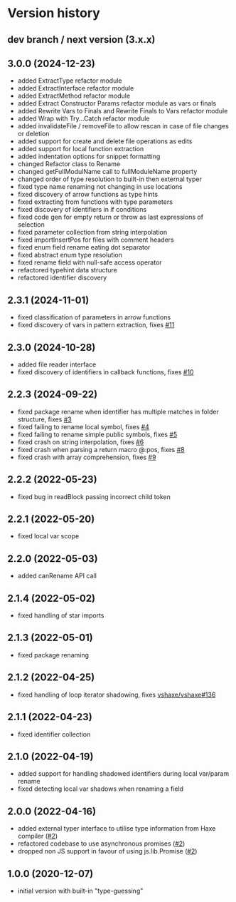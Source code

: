 # Version history

## dev branch / next version (3.x.x)

## 3.0.0 (2024-12-23)

- added ExtractType refactor module
- added ExtractInterface refactor module
- added ExtractMethod refactor module
- added Extract Constructor Params refactor module as vars or finals
- added Rewrite Vars to Finals and Rewrite Finals to Vars refactor module
- added Wrap with Try…Catch refactor module
- added invalidateFile / removeFile to allow rescan in case of file changes or deletion
- added support for create and delete file operations as edits
- added support for local function extraction
- added indentation options for snippet formatting
- changed Refactor class to Rename
- changed getFullModulName call to fullModuleName property
- changed order of type resolution to built-in then external typer
- fixed type name renaming not changing in use locations
- fixed discovery of arrow functions as type hints
- fixed extracting from functions with type parameters
- fixed discovery of identifiers in if conditions
- fixed code gen for empty return or throw as last expressions of selection
- fixed parameter collection from string interpolation
- fixed importInsertPos for files with comment headers
- fixed enum field rename eating dot separator
- fixed abstract enum type resolution
- fixed rename field with null-safe access operator
- refactored typehint data structure
- refactored identifier discovery

## 2.3.1 (2024-11-01)

- fixed classification of parameters in arrow functions
- fixed discovery of vars in pattern extraction, fixes [#11](https://github.com/HaxeCheckstyle/haxe-rename/issues/11)

## 2.3.0 (2024-10-28)

- added file reader interface
- fixed discovery of identifiers in callback functions, fixes [#10](https://github.com/HaxeCheckstyle/haxe-rename/issues/10)

## 2.2.3 (2024-09-22)

- fixed package rename when identifier has multiple matches in folder structure, fixes [#3](https://github.com/HaxeCheckstyle/haxe-rename/issues/3)
- fixed failing to rename local symbol, fixes [#4](https://github.com/HaxeCheckstyle/haxe-rename/issues/4)
- fixed failing to rename simple public symbols, fixes [#5](https://github.com/HaxeCheckstyle/haxe-rename/issues/5)
- fixed crash on string interpolation, fixes [#6](https://github.com/HaxeCheckstyle/haxe-rename/issues/6)
- fixed crash when parsing a return macro @:pos, fixes [#8](https://github.com/HaxeCheckstyle/haxe-rename/issues/8)
- fixed crash with array comprehension, fixes [#9](https://github.com/HaxeCheckstyle/haxe-rename/issues/9)

## 2.2.2 (2022-05-23)

- fixed bug in readBlock passing incorrect child token

## 2.2.1 (2022-05-20)

- fixed local var scope

## 2.2.0 (2022-05-03)

- added canRename API call

## 2.1.4 (2022-05-02)

- fixed handling of star imports

## 2.1.3 (2022-05-01)

- fixed package renaming

## 2.1.2 (2022-04-25)

- fixed handling of loop iterator shadowing, fixes [vshaxe/vshaxe#136](https://github.com/vshaxe/vshaxe/issues/136)

## 2.1.1 (2022-04-23)

- fixed identifier collection

## 2.1.0 (2022-04-19)

- added support for handling shadowed identifiers during local var/param rename
- fixed detecting local var shadows when renaming a field

## 2.0.0 (2022-04-16)

- added external typer interface to utilise type information from Haxe compiler ([#2](https://github.com/HaxeCheckstyle/haxe-rename/issues/2))
- refactored codebase to use asynchronous promises ([#2](https://github.com/HaxeCheckstyle/haxe-rename/issues/2))
- dropped non JS support in favour of using js.lib.Promise ([#2](https://github.com/HaxeCheckstyle/haxe-rename/issues/2))

## 1.0.0 (2020-12-07)

- initial version with built-in "type-guessing"
